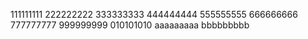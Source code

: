 111111111
222222222
333333333
444444444
555555555
666666666
777777777
999999999
010101010
aaaaaaaaa
bbbbbbbbb
